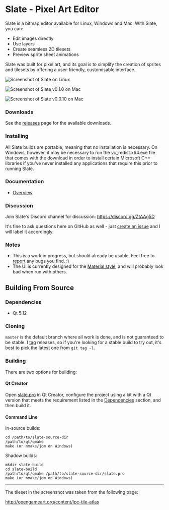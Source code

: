 # Slate - Pixel Art Editor

Slate is a bitmap editor available for Linux, Windows and Mac. With Slate, you can:

- Edit images directly
- Use layers
- Create seamless 2D tilesets
- Preview sprite sheet animations

Slate was built for pixel art, and its goal is to simplify the creation of sprites and tilesets by offering a user-friendly, customisable interface.

![Screenshot of Slate on Linux](https://github.com/mitchcurtis/slate/blob/master/doc/images/slate-v0.1.0-tileset-linux.png "Screenshot of Slate on Linux")

![Screenshot of Slate v0.1.0 on Mac](https://github.com/mitchcurtis/slate/blob/master/doc/images/slate-v0.1.0-mac-layers.png "Screenshot of Slate v0.1.0 on Mac")

![Screenshot of Slate v0.0.10 on Mac](https://github.com/mitchcurtis/slate/blob/master/doc/images/slate-v0.0.10-mac.png "Screenshot of Slate v0.0.10 on Mac")

### Downloads ###

See the [releases](https://github.com/mitchcurtis/slate/releases) page for the available downloads.

### Installing ###

All Slate builds are portable, meaning that no installation is necessary. On Windows, however, it may be necessary to run the vc_redist.x64.exe file that comes with the download in order to install certain Microsoft C++ libraries if you've never installed any applications that require this prior to running Slate.

### Documentation ###
- [Overview](https://github.com/mitchcurtis/slate/blob/master/doc/overview.md)

### Discussion ###

Join Slate's Discord channel for discussion: https://discord.gg/ZtAAg5D

It's fine to ask questions here on GitHub as well - just [create an issue](https://github.com/mitchcurtis/slate/issues/new) and I will label it accordingly.

### Notes ###
- This is a work in progress, but should already be usable. Feel free to [report](https://github.com/mitchcurtis/slate/issues) any bugs you find. :)
- The UI is currently designed for the [Material style](http://doc.qt.io/qt-5/qtquickcontrols2-material.html), and will probably look bad when run with others.

## Building From Source ##

### Dependencies ###

* Qt 5.12

### Cloning ###

`master` is the default branch where all work is done, and is not guaranteed to be stable. I [tag](https://github.com/mitchcurtis/slate/tags) releases, so if you're looking for a stable build to try out, it's best to pick the latest one from `git tag -l`. 

### Building ###

There are two options for building:

#### Qt Creator ####
Open [slate.pro](https://github.com/mitchcurtis/slate/blob/master/slate.pro) in Qt Creator, configure the project using a kit with a Qt version that meets the requirement listed in the [Dependencies](#dependencies) section, and then build it.

#### Command Line ####

In-source builds:

    cd /path/to/slate-source-dir
    /path/to/qt/qmake
    make (or nmake/jom on Windows)

Shadow builds:

    mkdir slate-build
    cd slate-build
    /path/to/qt/qmake /path/to/slate-source-dir/slate.pro
    make (or nmake/jom on Windows)

---

The tileset in the screenshot was taken from the following page:

http://opengameart.org/content/lpc-tile-atlas
